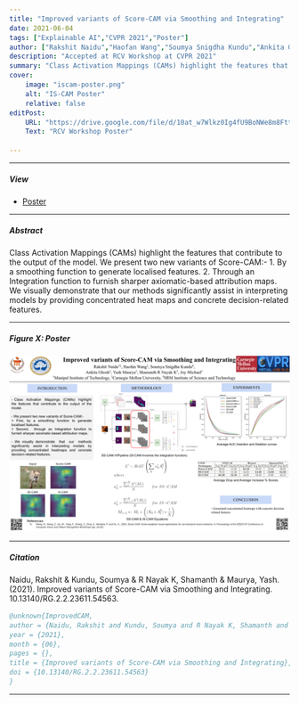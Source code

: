 ```yaml
---
title: "Improved variants of Score-CAM via Smoothing and Integrating" 
date: 2021-06-04
tags: ["Explainable AI","CVPR 2021","Poster"]
author: ["Rakshit Naidu","Haofan Wang","Soumya Snigdha Kundu","Ankita Ghosh","Yash Maurya","Shamanth R Nayak K","Joy Michael"]
description: "Accepted at RCV Workshop at CVPR 2021" 
summary: "Class Activation Mappings (CAMs) highlight the features that contribute to the output of the model. In this work, we propose improved variants on Score-CAM through smoothing and an integration function respectively. We visually demonstrate that our methods significantly assist in interpreting models by providing concentrated heatmaps and concrete decision-related features." 
cover:
    image: "iscam-poster.png"
    alt: "IS-CAM Poster"
    relative: false
editPost:
    URL: "https://drive.google.com/file/d/10at_w7Wlkz0Ig4fU9BoNWe8m8FttlaDD/view"
    Text: "RCV Workshop Poster"

---
```


---

##### View

+ [Poster](poster.pdf)
<!-- + [Online appendix](appendix2.pdf) -->
<!-- + [Code and data](https://github.com/pmichaillat/unemployment-gap) -->

---

##### Abstract

Class Activation Mappings (CAMs) highlight the features that contribute to the output of the model. We present two new variants of Score-CAM:- 1. By a smoothing function to generate localised features. 2. Through an Integration function to furnish sharper axiomatic-based attribution maps. We visually demonstrate that our methods significantly assist in interpreting models by providing concentrated heat maps and concrete decision-related features.

---

##### Figure X: Poster

![](poster.png)

---

##### Citation

Naidu, Rakshit & Kundu, Soumya & R Nayak K, Shamanth & Maurya, Yash. (2021). Improved variants of Score-CAM via Smoothing and Integrating. 10.13140/RG.2.2.23611.54563. 

```BibTeX
@unknown{ImprovedCAM,
author = {Naidu, Rakshit and Kundu, Soumya and R Nayak K, Shamanth and Maurya, Yash},
year = {2021},
month = {06},
pages = {},
title = {Improved variants of Score-CAM via Smoothing and Integrating},
doi = {10.13140/RG.2.2.23611.54563}
}
```

---

<!-- ##### Related material

+ [Presentation slides](presentation2.pdf) -->


